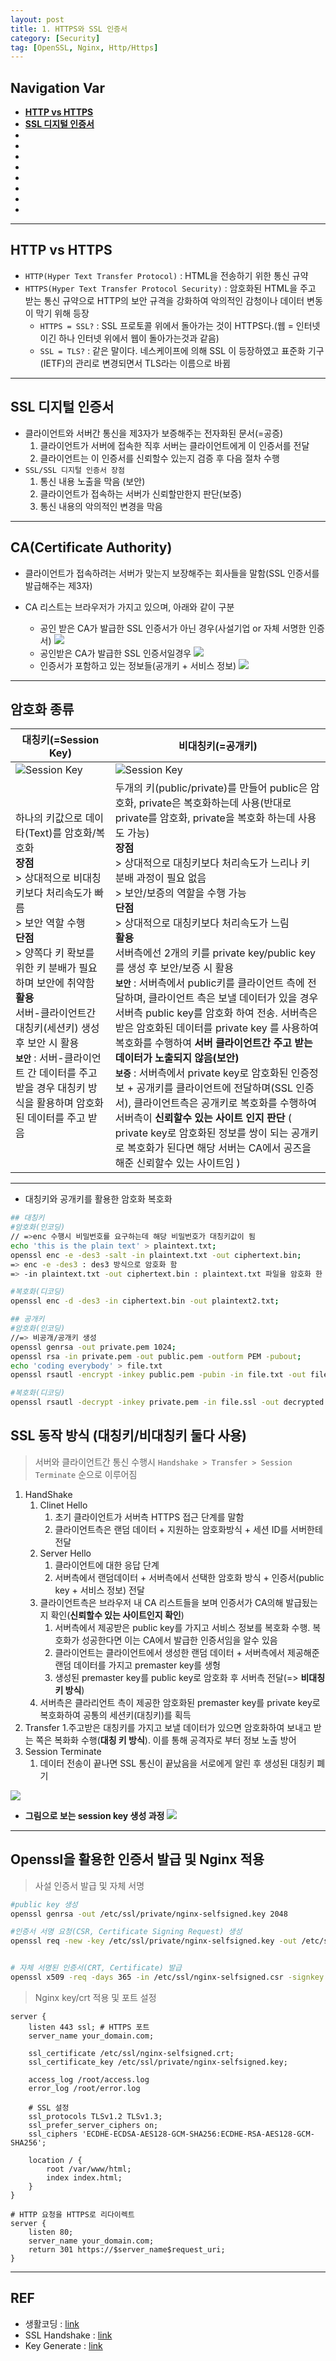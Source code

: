 ```yaml
---
layout: post
title: 1. HTTPS와 SSL 인증서
category: [Security]
tag: [OpenSSL, Nginx, Http/Https]
---
```


## Navigation Var

- **[HTTP vs HTTPS](#http-vs-https)**
- **[SSL 디지털 인증서](#ssl-디지털-인증서)**
- **[]()**
- **[]()**
- **[]()**
- **[]()**
- **[]()**
- **[]()**
- **[]()**
- **[]()**

---

## HTTP vs HTTPS

- `HTTP(Hyper Text Transfer Protocol)` : HTML을 전송하기 위한 통신 규약
- `HTTPS(Hyper Text Transfer Protocol Security)` : 암호화된 HTML을 주고 받는 통신 규약으로 HTTP의 보안 규격을 강화하여 악의적인 감청이나 데이터 변동이 막기 위해 등장
  - `HTTPS = SSL?` : SSL 프로토콜 위에서 돌아가는 것이 HTTPS다.(웹 = 인터넷이긴 하나 인터넷 위에서 웹이 돌아가는것과 같음)
  - `SSL = TLS?` : 같은 말이다. 네스케이프에 의해 SSL 이 등장하였고 표준화 기구(IETF)의 관리로 변경되면서 TLS라는 이름으로 바뀜

---

## SSL 디지털 인증서

- 클라이언트와 서버간 통신을 제3자가 보증해주는 전자화된 문서(=공증)
  1. 클라이언트가 서버에 접속한 직후 서버는 클라이언트에게 이 인증서를 전달
  2. 클라이언트는 이 인증서를 신뢰할수 있는지 검증 후 다음 절차 수행
- `SSL/SSL 디지털 인증서 장점`
  1. 통신 내용 노출을 막음 (보안)
  2. 클라이언트가 접속하는 서버가 신뢰할만한지 판단(보증)
  3. 통신 내용의 악의적인 변경을 막음

---

## CA(Certificate Authority)

- 클라이언트가 접속하려는 서버가 맞는지 보장해주는 회사들을 말함(SSL 인증서를 발급해주는 제3자)
- CA 리스트는 브라우저가 가지고 있으며, 아래와 같이 구분

  - 공인 받은 CA가 발급한 SSL 인증서가 아닌 경우(사설기업 or 자체 서명한 인증서)
    <img src="/public/img/SSL/CA-x.png">
  - 공인받은 CA가 발급한 SSL 인증서일경우
    <img src="/public/img/SSL/CA-o.png">

  * 인증서가 포함하고 있는 정보들(공개키 + 서비스 정보)
    <img src="/public/img/SSL/Certificate.png">

---

## 암호화 종류

| 대칭키(=Session Key)                                                                                                                                                                                                                                                                                                                                                                                    | 비대칭키(=공개키)                                                                                                                                                                                                                                                                                                                                                                                                                                                                                                                                                                                                                                                                                                                                                                                                                                                                                                                                                                                                                                    |
| ------------------------------------------------------------------------------------------------------------------------------------------------------------------------------------------------------------------------------------------------------------------------------------------------------------------------------------------------------------------------------------------------------- | ---------------------------------------------------------------------------------------------------------------------------------------------------------------------------------------------------------------------------------------------------------------------------------------------------------------------------------------------------------------------------------------------------------------------------------------------------------------------------------------------------------------------------------------------------------------------------------------------------------------------------------------------------------------------------------------------------------------------------------------------------------------------------------------------------------------------------------------------------------------------------------------------------------------------------------------------------------------------------------------------------------------------------------------------------- |
| ![Session Key](/public/img/SSL/session.png)                                                                                                                                                                                                                                                                                                                                                             | ![Session Key](/public/img/SSL/private_public_key.png)                                                                                                                                                                                                                                                                                                                                                                                                                                                                                                                                                                                                                                                                                                                                                                                                                                                                                                                                                                                               |
| 하나의 키값으로 데이타(Text)를 암호화/복호화 <br> **장점** <br> \> 상대적으로 비대칭키보다 처리속도가 빠름 <br> \> 보안 역할 수행 <br> **단점** <br> \> 양쪽다 키 확보를 위한 키 분배가 필요하며 보안에 취약함 <br> **활용** <br> 서버-클라이언트간 대칭키(세션키) 생성 후 보안 시 활용 <br> **`보안`** : 서버-클라이언트 간 데이터를 주고 받을 경우 대칭키 방식을 활용하며 암호화된 데이터를 주고 받음 | 두개의 키(public/private)를 만들어 public은 암호화, private은 복호화하는데 사용(반대로 private를 암호화, private을 복호화 하는데 사용도 가능) <br> **장점** <br> \> 상대적으로 대칭키보다 처리속도가 느리나 키 분배 과정이 필요 없음 <br> \> 보안/보증의 역할을 수행 가능 <br> **단점** <br> \> 상대적으로 대칭키보다 처리속도가 느림 <br> **활용** <br> 서버측에선 2개의 키를 private key/public key를 생성 후 보안/보증 시 활용 <br> **`보안`** : 서버측에서 public키를 클라이언트 측에 전달하며, 클라이언트 측은 보낼 데이터가 있을 경우 서버측 public key를 암호화 하여 전송. 서버측은 받은 암호화된 데이터를 private key 를 사용하여 복호화를 수행하여 **서버 클라이언트간 주고 받는 데이터가 노출되지 않음(보안)** <br> **`보증`** : 서버측에서 private key로 암호화된 인증정보 + 공개키를 클라이언트에 전달하며(SSL 인증서), 클라이언트측은 공개키로 복호화를 수행하여 서버측이 **신뢰할수 있는 사이트 인지 판단** ( private key로 암호화된 정보를 쌍이 되는 공개키로 복호화가 된다면 해당 서버는 CA에서 공즈을 해준 신뢰할수 있는 사이트임 ) |

---

- 대칭키와 공개키를 활용한 암호화 복호화

```bash
## 대칭키
#암호화(인코딩)
// =>enc 수행시 비밀번호를 요구하는데 해당 비밀번호가 대칭키값이 됨
echo 'this is the plain text' > plaintext.txt;
openssl enc -e -des3 -salt -in plaintext.txt -out ciphertext.bin;
=> enc -e -des3 : des3 방식으로 암호화 함
=> -in plaintext.txt -out ciphertext.bin : plaintext.txt 파일을 암호화 한 결과를 ciphertext.bin 파일에 저장함

#복호화(디코딩)
openssl enc -d -des3 -in ciphertext.bin -out plaintext2.txt;

## 공개키
#암호화(인코딩)
//=> 비공개/공개키 생성
openssl genrsa -out private.pem 1024;
openssl rsa -in private.pem -out public.pem -outform PEM -pubout;
echo 'coding everybody' > file.txt
openssl rsautl -encrypt -inkey public.pem -pubin -in file.txt -out file.ssl;

#복호화(디코딩)
openssl rsautl -decrypt -inkey private.pem -in file.ssl -out decrypted.txt

```

## SSL 동작 방식 (대칭키/비대칭키 둘다 사용)

> 서버와 클라이언트간 통신 수행시 `Handshake > Transfer > Session Terminate` 순으로 이루어짐

1. HandShake
   1. Clinet Hello
      1. 초기 클라이언트가 서버측 HTTPS 접근 단계를 말함
      2. 클라이언트측은 랜덤 데이터 + 지원하는 암호화방식 + 세션 ID를 서버한테 전달
   2. Server Hello
      1. 클라이언트에 대한 응답 단계
      2. 서버측에서 랜덤데이터 + 서버측에서 선택한 암호화 방식 + 인증서(public key + 서비스 정보) 전달
   3. 클라이언트측은 브라우저 내 CA 리스트들을 보며 인증서가 CA의해 발급됬는지 확인(**신뢰할수 있는 사이트인지 확인**)
      1. 서버측에서 제공받은 public key를 가지고 서비스 정보를 복호화 수행. 복호화가 성공한다면 이는 CA에서 발급한 인증서임을 알수 있음
      2. 클라이언트는 클라이언트에서 생성한 랜덤 데이터 + 서버측에서 제공해준 랜덤 데이터를 가지고 premaster key를 생헝
      3. 생성된 premaster key를 public key로 암호화 후 서버측 전달(=> **비대칭 키 방식**)
   4. 서버측은 클라리언트 측이 제공한 암호화된 premaster key를 private key로 복호화하여 공통의 세션키(대칭키)를 획득
2. Transfer 1.주고받은 대칭키를 가지고 보낼 데이터가 있으면 암호화하여 보내고 받는 쪽은 복화화 수행(**대칭 키 방식**). 이를 통해 공격자로 부터 정보 노출 방어
3. Session Terminate
   1. 데이터 전송이 끝나면 SSL 통신이 끝났음을 서로에게 알린 후 생성된 대칭키 폐기

<img src="/public/img/SSL/handshake.png">

- **그림으로 보는 session key 생성 과정**
  <img src="/public/img/SSL/figure_keygen.png">

---

## Openssl을 활용한 인증서 발급 및 Nginx 적용

> 사설 인증서 발급 및 자체 서명

```bash
#public key 생성
openssl genrsa -out /etc/ssl/private/nginx-selfsigned.key 2048

#인증서 서명 요청(CSR, Certificate Signing Request) 생성
openssl req -new -key /etc/ssl/private/nginx-selfsigned.key -out /etc/ssl/nginx-selfsigned.csr


# 자체 서명된 인증서(CRT, Certificate) 발급
openssl x509 -req -days 365 -in /etc/ssl/nginx-selfsigned.csr -signkey /etc/ssl/private/nginx-selfsigned.key -out /etc/ssl/nginx-selfsigned.crt

```

> Nginx key/crt 적용 및 포트 설정

```
server {
    listen 443 ssl; # HTTPS 포트
    server_name your_domain.com;

    ssl_certificate /etc/ssl/nginx-selfsigned.crt;
    ssl_certificate_key /etc/ssl/private/nginx-selfsigned.key;

    access_log /root/access.log
    error_log /root/error.log

    # SSL 설정
    ssl_protocols TLSv1.2 TLSv1.3;
    ssl_prefer_server_ciphers on;
    ssl_ciphers 'ECDHE-ECDSA-AES128-GCM-SHA256:ECDHE-RSA-AES128-GCM-SHA256';

    location / {
        root /var/www/html;
        index index.html;
    }
}

# HTTP 요청을 HTTPS로 리다이렉트
server {
    listen 80;
    server_name your_domain.com;
    return 301 https://$server_name$request_uri;
}
```

---

## REF

- 생활코딩 : [link](https://opentutorials.org/course/228/4894)
- SSL Handshake : [link](https://babbab2.tistory.com/7)
- Key Generate : [link](https://mangkyu.tistory.com/98)
